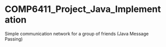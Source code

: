 # COMP6411_Project_Java_Implementation
Simple communication network for a group of friends (Java Message Passing) 
